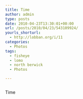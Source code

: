```yaml
---
title: Time
author: admin
type: posts
date: 2010-04-23T13:30:01+00:00
url: /posts/2010/04/23/543109924/
yourls_shorturl:
  - http://lobban.org/i/11
categories:
  - Photos
tags:
  - fisheye
  - lomo
  - north berwick
  - Photos

---
```

<div class="figure">
  <img src="http://andy.lobban.org/photo/1280/543109924/1/tumblr_l1c061OftW1qzrl7b" alt="" />
</div>

Time